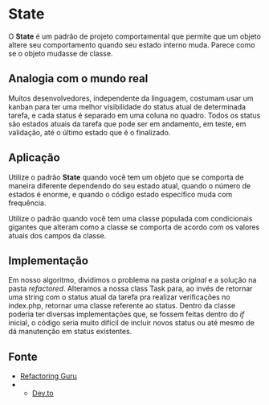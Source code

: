 # State

O **State** é um padrão de projeto comportamental que permite que um objeto altere seu comportamento quando seu estado interno muda. Parece como se o objeto mudasse de classe.

## Analogia com o mundo real
Muitos desenvolvedores, independente da linguagem, costumam usar um kanban para ter uma melhor visibilidade do status atual de determinada tarefa, e cada status é separado em uma coluna no quadro. Todos os status são estados atuais da tarefa que pode ser em andamento, em teste, em validação, até o último estado que é o finalizado.

## Aplicação
Utilize o padrão **State** quando você tem um objeto que se comporta de maneira diferente dependendo do seu estado atual, quando o número de estados é enorme, e quando o código estado específico muda com frequência.

Utilize o padrão quando você tem uma classe populada com condicionais gigantes que alteram como a classe se comporta de acordo com os valores atuais dos campos da classe.

## Implementação
Em nosso algoritmo, dividimos o problema na pasta *original* e a solução na pasta *refactored*.
Alteramos a nossa class Task para, ao invés de retornar uma string com o status atual da tarefa pra realizar verificações no index.php, retornar uma classe referente ao status. Dentro da classe poderia ter diversas implementações que, se fossem feitas dentro do *if* inicial, o código seria muito difícil de incluir novos status ou até mesmo de dá manutenção em status existentes.

## Fonte
- <a href="https://refactoring.guru/design-patterns/state" target="_blank">Refactoring Guru</a>
- - <a href="https://dev.to/zhukmax/design-patterns-in-php-8-state-1152" target="_blank">Dev.to</a>
